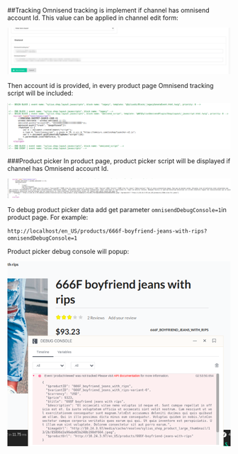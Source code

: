 ##Tracking
Omnisend tracking is implement if channel has omnisend account Id. This value can be applied in channel edit form:

![Alt text](img/admin_configuration.png)

Then account id is provided, in every product page Omnisend tracking script will be included:

![Alt text](img/tracking_script.png)

###Product picker
In product page, product picker script will be displayed if channel has Omnisend account Id.

![Alt text](img/product_picker.png)

To debug product picker data add get parameter `omnisendDebugConsole=1`in product page. For example:
```
http://localhost/en_US/products/666f-boyfriend-jeans-with-rips?omnisendDebugConsole=1
```
Product picker debug console will popup:

![Alt text](img/picker_debug.png)
